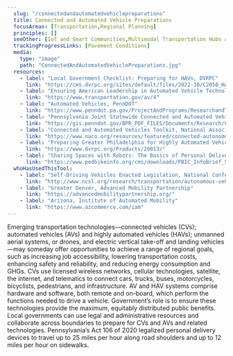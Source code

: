 ```yaml
---
  slug: "/connectedandautomatedvehiclepreparations"
  title: Connected and Automated Vehicle Preparations
  focusAreas: [Transportation,Regional Planning]
  principles: []
  seeOther: [IoT and Smart Communities,Multimodal Transportation Hubs and Connections,Curbside Management]
  trackingProgressLinks: [Pavement Conditions]
  media: 
    type: "image"
    path: "ConnectedAndAutomatedVehiclePreparations.jpg"
  resources:
    - label: "Local Government Checklist: Preparing for HAVs, DVRPC"
      link: "https://cms.dvrpc.org/sites/default/files/2022-10/C2050_HAV_Checklist.pdf" 
    - label: "Ensuring American Leadership in Automated Vehicle Technologies: Automated Vehicles 4.0"
      link: "https://www.transportation.gov/av/4"
    - label: "Automated Vehicles, PennDOT"
      link: "https://www.penndot.pa.gov/ProjectAndPrograms/ResearchandTesting/Autonomous%20_Vehicles/Pages/Automated%20Vehicle.aspx"
    - label: "Pennsylvania Joint Statewide Connected and Automated Vehicles Strategic Plan, PennDOT"
      link: "https://gis.penndot.gov/BPR_PDF_FILES/Documents/Research/Complete%20Projects/Operations/Pennsylvania_Automated_Vehicle_Strategic_Plan.pdf"
    - label: "Connected and Automated Vehicles Toolkit, National Association of Counties"
      link: "https://www.naco.org/resources/featured/connected-autonomous-vehicles-toolkit"
    - label: "Preparing Greater Philadelphia for Highly Automated Vehicles, DVRPC"
      link: "https://www.dvrpc.org/Products/20013/"
    - label: "Sharing Spaces with Robots: The Basics of Personal Delivery Devices, Pedestrian and Bicycle Information Center (2019)"
      link: "https://www.pedbikeinfo.org/cms/downloads/PBIC_InfoBrief_SharingSpaceswithRobots.pdf"
  whoHasUsedThisTool: 
    - label: "Self-Driving Vehicles Enacted Legislation, National Conference of State Legislatures (2018)"
      link: "http://www.ncsl.org/research/transportation/autonomous-vehicles-self-driving-vehicles-enacted-legislation.aspx"
    - label: "Greater Denver, Advanced Mobility Partnership"
      link: "https://advancedmobilitypartnership.org/"
    - label: "Arizona, Institute of Automated Mobility"
      link: "https://www.azcommerce.com/iam"
---
```


Emerging transportation technologies—connected vehicles (CVs); automated vehicles (AVs) and highly automated vehicles (HAVs); unmanned aerial systems, or drones, and electric vertical take-off and landing vehicles—may someday offer opportunities to achieve a range of regional goals, such as increasing job accessibility, lowering transportation costs, enhancing safety and reliability, and reducing energy consumption and GHGs. CVs use licensed wireless networks, cellular technologies, satellite, the internet, and telematics to connect cars, trucks, buses, motorcycles, bicyclists, pedestrians, and infrastructure. AV and HAV systems comprise hardware and software, both remote and on-board, which perform the functions needed to drive a vehicle. Government’s role is to ensure these technologies provide the maximum, equitably distributed public benefits. Local governments can use legal and administrative resources and collaborate across boundaries to prepare for CVs and AVs and related technologies. Pennsylvania’s Act 106 of 2020 legalized personal delivery devices to travel up to 25 miles per hour along road shoulders and up to 12 miles per hour on sidewalks.
